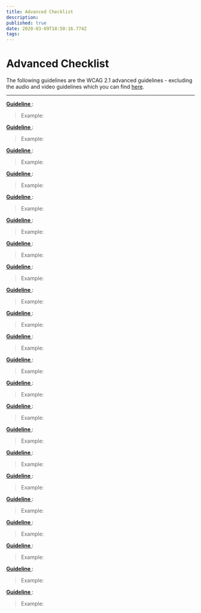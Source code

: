 ```yaml
---
title: Advanced Checklist
description: 
published: true
date: 2020-03-09T18:50:16.774Z
tags: 
---
```


# Advanced Checklist
The following guidelines are the WCAG 2.1 advanced guidelines - excluding the audio and video guidelines which you can find [here](http://172.31.2.178/en/accessibility/Audio&Video).


---

**[Guideline ]()**: 
> Example:

**[Guideline ]()**: 
> Example:

**[Guideline ]()**: 
> Example:

**[Guideline ]()**: 
> Example:

**[Guideline ]()**: 
> Example:

**[Guideline ]()**: 
> Example:

**[Guideline ]()**: 
> Example:

**[Guideline ]()**: 
> Example:

**[Guideline ]()**: 
> Example:

**[Guideline ]()**: 
> Example:

**[Guideline ]()**: 
> Example:

**[Guideline ]()**: 
> Example:

**[Guideline ]()**: 
> Example:

**[Guideline ]()**: 
> Example:

**[Guideline ]()**: 
> Example:

**[Guideline ]()**: 
> Example:

**[Guideline ]()**: 
> Example:

**[Guideline ]()**: 
> Example:

**[Guideline ]()**: 
> Example:

**[Guideline ]()**: 
> Example:

**[Guideline ]()**: 
> Example:

**[Guideline ]()**: 
> Example: